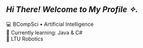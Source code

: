 ***Hi There! Welcome to My Profile ✧.***
--

💻 BCompSci • Artificial Intelligence <br>
📖 Currently learning: Java & C# <br>
👾 LTU Robotics <br>

